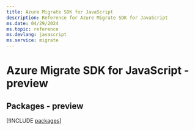 ```yaml
---
title: Azure Migrate SDK for JavaScript
description: Reference for Azure Migrate SDK for JavaScript
ms.date: 04/29/2024
ms.topic: reference
ms.devlang: javascript
ms.service: migrate
---
```

# Azure Migrate SDK for JavaScript - preview
## Packages - preview
[!INCLUDE [packages](migrate-index.md)]